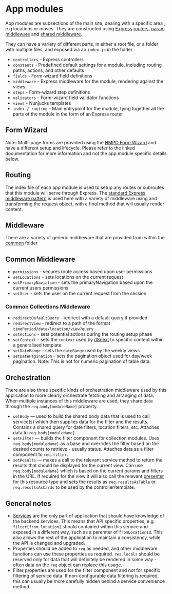# App modules

App modules are subsections of the main site, dealing with a specific area , e.g locations or moves. They are constructed using [Express](https://expressjs.com) [routers](https://expressjs.com/en/api.html#router), [param middleware](https://expressjs.com/en/api.html#router.param) and [shared middleware](https://expressjs.com/en/api.html#router.use).

They can have a variety of different parts, in either a root file, or a folder with multiple files, and exposed via an `index.js` in the folder.

- `controllers` - Express controllers
- `constants` - Predefined default settings for a module, including routing paths, actions, and other defaults
- `fields` - Form-wizard field definitions
- `middleware` - Express middleware for the module, rendering against the views
- `steps` - Form-wizard step definitions
- `validators` - Form-wizard field validator functions
- `views` - Nunjucks templates
- `index / routing` - Main entrypoint for the module, tying together all the parts of the module in the form of an Express router

## Form Wizard

Note: Multi-page forms are provided using the [HMPO Form Wizard](https://github.com/HMPO/hmpo-form-wizard) and have a different setup and lifecycle. Please refer to the linked documentation for more information and not the app module specific details below.

## Routing

The index file of each app module is used to setup any routes or subroutes that this module will serve through Express. The [standard Express middleware pattern](https://expressjs.com/en/guide/using-middleware.html) is used here with a variety of middleware using and transforming the request object, with a final method that will usually render content.

## Middleware

There are a variety of generic middleware that are provided from within the [common](../common/middleware) folder

## Common Middleware

- `permissions` - secures route access based upon user permissions
- `setLocations` - sets locations on the current request
- `setPrimaryNaviation` - sets the primaryNavigation based upon the current users permissions
- `setUser` - sets the user on the current request from the session

### Common Collections Middleware

- `redirectDefaultQuery` - redirect with a default query if provided
- `redirectView` - redirect to a path of the format `timePeriod/date/location/view?query`
- `setActions` - sets potential actions during the routing setup phase
- `setContext` - sets the `context` used by [i18next](https://www.i18next.com/translation-function/context) to specific content within a generalised template
- `setDateRange` - sets the `dateRange` used by the weekly views
- `setDatePagination` - sets the pagination object used for day/week pagination. Note: This is not for numeric pagination of table data.

## Orchestration

There are also three specific kinds of orchestration middleware used by this application to more clearly orchestrate fetching and arranging of data. When multiple instances of this middleware are used, they share data through the `req.body[moduleName]` property.

- `setBody` — used to build the shared body data that is used to call service(s) which then supplies data for the filter and the results. Contains a shared query for date filters, location filters, etc. Attaches data to `req.body[moduleName]`.
- `setFilter` — builds the filter component for collection modules. Uses `req.body[moduleName]` as a base and overrides the filter based on the desired counts to retrieve - usually status. Attaches data as a filter component to `req.filter`.
- `setResults` — makes a call to the relevant service method to return the results that should be displayed for the current view. Can use `req.body[moduleName]` which is based on the current params and filters in the URL. If required for the view it will also call the relevant [presenter]('../common/presenters') for this resource type and sets the results as `req.resultsAsTable` or `req.resultsAsCards` to be used by the controller/template.

## General notes

- [Services](../common/services) are the only part of application that should have knowledge of the backend services. This means that  API specific properties, e.g. `filter[from_location]` should contained within this service and exposed in a different way, such as a paremter of `fromLocationId`. This also allows the rest of the application to maintain a consistency, while the API is changed and upgraded.
- Properties should be added to `req` as needed, and other middleware functions can use these properties as required. `res.locals` should be reserved only for data that will definitely be rendered in some way - often data on the `req` object can replace this usage.
- Filter properties are used for the filter component and not for specific filtering of service data. If non-configurable data filtering is required, this can usually be more carefully hidden behind a service convenience method.

